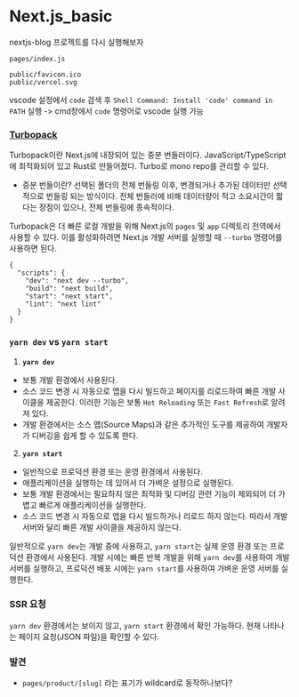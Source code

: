 # Next.js_basic

nextjs-blog 프로젝트를 다시 실행해보자

```
pages/index.js

public/favicon.ico
public/vercel.svg
```

vscode 설정에서 `code` 검색 후 `Shell Command: Install 'code' command in PATH` 실행
-> cmd창에서 `code` 명령어로 vscode 실행 가능

### [Turbopack](https://nextjs.org/docs/architecture/turbopack)

Turbopack이란 Next.js에 내장되어 있는 중분 번들러이다. JavaScript/TypeScript에 최적화되어 있고 Rust로 만들어졌다.
Turbo로 mono repo를 관리할 수 있다.

- 증분 번들이란?
  선택된 폴더의 전체 번들링 이후, 변경되거나 추가된 데이터만 선택적으로 번들링 되는 방식이다.
  전체 번들러에 비해 데이터량이 적고 소요시간이 짧다는 장점이 있으나, 전체 번들링에 종속적이다.

Turbopack은 더 빠른 로컬 개발을 위해 Next.js의 `pages` 및 `app` 디렉토리 전역에서 사용할 수 있다.
이를 활성화하려면 Next.js 개발 서버를 실행할 때 `--turbo` 명령어를 사용하면 된다.

```
{
  "scripts": {
    "dev": "next dev --turbo",
    "build": "next build",
    "start": "next start",
    "lint": "next lint"
  }
}
```

### `yarn dev` vs `yarn start`

1. **`yarn dev`**

- 보통 개발 환경에서 사용된다.
- 소스 코드 변경 시 자동으로 앱을 다시 빌드하고 페이지를 리로드하여 빠른 개발 사이클을 제공한다.
  이러한 기능은 보통 `Hot Reloading` 또는 `Fast Refresh`로 알려져 있다.
- 개발 환경에서는 소스 맵(Source Maps)과 같은 추가적인 도구를 제공하여 개발자가 디버깅을 쉽게 할 수 있도록 한다.

2. **`yarn start`**

- 일반적으로 프로덕션 환경 또는 운영 환경에서 사용된다.
- 애플리케이션을 실행하는 데 있어서 더 가벼운 설정으로 실행된다.
- 보통 개발 환경에서는 필요하지 않은 최적화 및 디버깅 관련 기능이 제외되어 더 가볍고 빠르게 애플리케이션을 실행한다.
- 소스 코드 변경 시 자동으로 앱을 다시 빌드하거나 리로드 하지 않는다. 따라서 개발 서버와 달리 빠른 개발 사이클을 제공하지 않는다.

일반적으로 `yarn dev`는 개발 중에 사용하고, `yarn start`는 실제 운영 환경 또는 프로덕션 환경에서 사용된다.
개발 시에는 빠른 반복 개발을 위해 `yarn dev`를 사용하여 개발 서버를 실행하고, 프로덕션 배포 시에는 `yarn start`를 사용하여 가벼운 운영 서버를 실행한다.

### SSR 요청

`yarn dev` 환경에서는 보이지 않고, `yarn start` 환경에서 확인 가능하다.
현재 나타나는 페이지 요청(JSON 파일)을 확인할 수 있다.

### 발견

- `pages/product/[slug]` 라는 표기가 wildcard로 동작하나보다?

